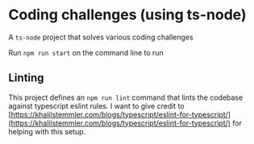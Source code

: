 
#  Coding challenges (using ts-node)

A `ts-node` project that solves various coding challenges

Run `npm run start` on the command line to run


##  Linting

This project defines an `npm run lint` command that lints the codebase against typescript eslint rules.  I want to give credit to [https://khalilstemmler.com/blogs/typescript/eslint-for-typescript/](https://khalilstemmler.com/blogs/typescript/eslint-for-typescript/) for helping with this setup.  


